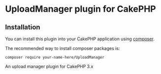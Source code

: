 # UploadManager plugin for CakePHP

## Installation

You can install this plugin into your CakePHP application using [composer](http://getcomposer.org).

The recommended way to install composer packages is:

```
composer require your-name-here/UploadManager
```

An upload manager plugin for CakePHP 3.x
